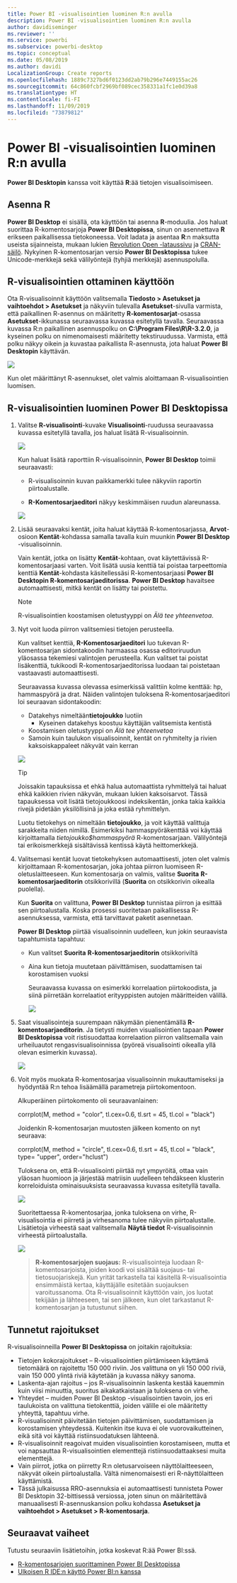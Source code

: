 ```yaml
---
title: Power BI -visualisointien luominen R:n avulla
description: Power BI -visualisointien luominen R:n avulla
author: davidiseminger
ms.reviewer: ''
ms.service: powerbi
ms.subservice: powerbi-desktop
ms.topic: conceptual
ms.date: 05/08/2019
ms.author: davidi
LocalizationGroup: Create reports
ms.openlocfilehash: 1889c7327bd6f0123dd2ab79b296e7449155ac26
ms.sourcegitcommit: 64c860fcbf2969bf089cec358331a1fc1e0d39a8
ms.translationtype: HT
ms.contentlocale: fi-FI
ms.lasthandoff: 11/09/2019
ms.locfileid: "73879812"
---
```

# <a name="create-power-bi-visuals-using-r"></a>Power BI -visualisointien luominen R:n avulla
**Power BI Desktopin** kanssa voit käyttää **R**:ää tietojen visualisoimiseen.

## <a name="install-r"></a>Asenna R
**Power BI Desktop** ei sisällä, ota käyttöön tai asenna **R**-moduulia. Jos haluat suorittaa R-komentosarjoja **Power BI Desktopissa**, sinun on asennettava **R** erikseen paikallisessa tietokoneessa. Voit ladata ja asentaa **R**:n maksutta useista sijainneista, mukaan lukien [Revolution Open -lataussivu](https://mran.revolutionanalytics.com/download/) ja [CRAN-säilö](https://cran.r-project.org/bin/windows/base/). Nykyinen R-komentosarjan versio **Power BI Desktopissa** tukee Unicode-merkkejä sekä välilyöntejä (tyhjiä merkkejä) asennuspolulla.

## <a name="enable-r-visuals"></a>R-visualisointien ottaminen käyttöön
Ota R-visualisoinnit käyttöön valitsemalla **Tiedosto > Asetukset ja vaihtoehdot > Asetukset** ja näkyviin tulevalla **Asetukset**-sivulla varmista, että paikallinen R-asennus on määritetty **R-komentosarjat**-osassa **Asetukset**-ikkunassa seuraavassa kuvassa esitetyllä tavalla. Seuraavassa kuvassa R:n paikallinen asennuspolku on **C:\Program Files\R\R-3.2.0**, ja kyseinen polku on nimenomaisesti määritetty tekstiruudussa. Varmista, että polku näkyy oikein ja kuvastaa paikallista R-asennusta, jota haluat **Power BI Desktopin** käyttävän.
   
   ![](media/desktop-r-visuals/r-visuals-2.png)

Kun olet määrittänyt R-asennukset, olet valmis aloittamaan R-visualisointien luomisen.

## <a name="create-r-visuals-in-power-bi-desktop"></a>R-visualisointien luominen Power BI Desktopissa
1. Valitse **R-visualisointi**-kuvake **Visualisointi**-ruudussa seuraavassa kuvassa esitetyllä tavalla, jos haluat lisätä R-visualisoinnin.
   
   ![](media/desktop-r-visuals/r-visuals-3.png)

   Kun haluat lisätä raporttiin R-visualisoinnin, **Power BI Desktop** toimii seuraavasti:
   
   - R-visualisoinnin kuvan paikkamerkki tulee näkyviin raportin piirtoalustalle.
   
   - **R-Komentosarjaeditori** näkyy keskimmäisen ruudun alareunassa.
   
   ![](media/desktop-r-visuals/r-visuals-4.png)

2. Lisää seuraavaksi kentät, joita haluat käyttää R-komentosarjassa, **Arvot**-osioon **Kentät**-kohdassa samalla tavalla kuin muunkin **Power BI Desktop** -visualisoinnin. 
    
    Vain kentät, jotka on lisätty **Kentät**-kohtaan, ovat käytettävissä R-komentosarjaasi varten. Voit lisätä uusia kenttiä tai poistaa tarpeettomia kenttiä **Kentät**-kohdasta käsitellessäsi R-komentosarjaasi **Power BI Desktopin R-komentosarjaeditorissa**. **Power BI Desktop** havaitsee automaattisesti, mitkä kentät on lisätty tai poistettu.
   
   > [!NOTE]
   > R-visualisointien koostamisen oletustyyppi on *Älä tee yhteenvetoa*.
   > 
   > 
   
3. Nyt voit luoda piirron valitsemiesi tietojen perusteella. 

    Kun valitset kenttiä, **R-Komentosarjaeditori** luo tukevan R-komentosarjan sidontakoodin harmaassa osassa editoriruudun yläosassa tekemiesi valintojen perusteella. Kun valitset tai poistat lisäkenttiä, tukikoodi R-komentosarjaeditorissa luodaan tai poistetaan vastaavasti automaattisesti.
   
   Seuraavassa kuvassa olevassa esimerkissä valittiin kolme kenttää: hp, hammaspyörä ja drat. Näiden valintojen tuloksena R-komentosarjaeditori loi seuraavan sidontakoodin:
   
   * Datakehys nimeltään**tietojoukko** luotiin
     * Kyseinen datakehys koostuu käyttäjän valitsemista kentistä
   * Koostamisen oletustyyppi on *Älä tee yhteenvetoa*
   * Samoin kuin taulukon visualisoinnit, kentät on ryhmitelty ja rivien kaksoiskappaleet näkyvät vain kerran
   
   ![](media/desktop-r-visuals/r-visuals-5.png)
   
   > [!TIP]
   > Joissakin tapauksissa et ehkä halua automaattista ryhmittelyä tai haluat ehkä kaikkien rivien näkyvän, mukaan lukien kaksoisarvot. Tässä tapauksessa voit lisätä tietojoukkoosi indeksikentän, jonka takia kaikkia rivejä pidetään yksilöllisinä ja joka estää ryhmittelyn.
   > 
   > 
   
   Luotu tietokehys on nimeltään **tietojoukko**, ja voit käyttää valittuja sarakkeita niiden nimillä. Esimerkiksi hammaspyöräkenttää voi käyttää kirjoittamalla *tietojoukko$hammaspyörä* R-komentosarjaan. Välilyöntejä tai erikoismerkkejä sisältävissä kentissä käytä heittomerkkejä.

4. Valitsemasi kentät luovat tietokehyksen automaattisesti, joten olet valmis kirjoittamaan R-komentosarjan, joka johtaa piirron luomiseen R-oletuslaitteeseen. Kun komentosarja on valmis, valitse **Suorita** **R-komentosarjaeditorin** otsikkorivillä (**Suorita** on otsikkorivin oikealla puolella).
   
    Kun **Suorita** on valittuna, **Power BI Desktop** tunnistaa piirron ja esittää sen piirtoalustalla. Koska prosessi suoritetaan paikallisessa R-asennuksessa, varmista, että tarvittavat paketit asennetaan.
   
   **Power BI Desktop** piirtää visualisoinnin uudelleen, kun jokin seuraavista tapahtumista tapahtuu:
   
   * Kun valitset **Suorita** **R-komentosarjaeditorin** otsikkoriviltä
   * Aina kun tietoja muutetaan päivittämisen, suodattamisen tai korostamisen vuoksi

     Seuraavassa kuvassa on esimerkki korrelaation piirtokoodista, ja siinä piirretään korrelaatiot erityyppisten autojen määritteiden välillä.

     ![](media/desktop-r-visuals/r-visuals-6.png)

5. Saat visualisointeja suurempaan näkymään pienentämällä **R-komentosarjaeditorin**. Ja tietysti muiden visualisointien tapaan **Power BI Desktopissa** voit ristisuodattaa korrelaation piirron valitsemalla vain urheiluautot rengasvisualisoinnissa (pyöreä visualisointi oikealla yllä olevan esimerkin kuvassa).

    ![](media/desktop-r-visuals/r-visuals-7.png)

6. Voit myös muokata R-komentosarjaa visualisoinnin mukauttamiseksi ja hyödyntää R:n tehoa lisäämällä parametreja piirtokomentoon.

    Alkuperäinen piirtokomento oli seuraavanlainen:

    corrplot(M, method = "color",  tl.cex=0.6, tl.srt = 45, tl.col = "black")

    Joidenkin R-komentosarjan muutosten jälkeen komento on nyt seuraava:

    corrplot(M, method = "circle", tl.cex=0.6, tl.srt = 45, tl.col = "black", type= "upper", order="hclust")

    Tuloksena on, että R-visualisointi piirtää nyt ympyröitä, ottaa vain yläosan huomioon ja järjestää matriisin uudelleen tehdäkseen klusterin korreloiduista ominaisuuksista seuraavassa kuvassa esitetyllä tavalla.

    ![](media/desktop-r-visuals/r-visuals-8.png)

    Suoritettaessa R-komentosarjaa, jonka tuloksena on virhe, R-visualisointia ei piirretä ja virhesanoma tulee näkyviin piirtoalustalle. Lisätietoja virheestä saat valitsemalla **Näytä tiedot** R-visualisoinnin virheestä piirtoalustalla.

    ![](media/desktop-r-visuals/r-visuals-9.png)

    > **R-komentosarjojen suojaus:** R-visualisointeja luodaan R-komentosarjoista, joiden koodi voi sisältää suojaus- tai tietosuojariskejä. Kun yrität tarkastella tai käsitellä R-visualisointia ensimmäistä kertaa, käyttäjälle esitetään suojauksen varoitussanoma. Ota R-visualisoinnit käyttöön vain, jos luotat tekijään ja lähteeseen, tai sen jälkeen, kun olet tarkastanut R-komentosarjan ja tutustunut siihen.
    > 
    > 

## <a name="known-limitations"></a>Tunnetut rajoitukset
R-visualisoinneilla **Power BI Desktopissa** on joitakin rajoituksia:

* Tietojen kokorajoitukset – R-visualisointien piirtämiseen käyttämä tietomäärä on rajoitettu 150 000 riviin. Jos valittuna on yli 150 000 riviä, vain 150 000 ylintä riviä käytetään ja kuvassa näkyy sanoma.
* Laskenta-ajan rajoitus – jos R-visualisoinnin laskenta kestää kauemmin kuin viisi minuuttia, suoritus aikakatkaistaan ja tuloksena on virhe.
* Yhteydet – muiden Power BI Desktop -visualisointien tavoin, jos eri taulukoista on valittuna tietokenttiä, joiden välille ei ole määritetty yhteyttä, tapahtuu virhe.
* R-visualisoinnit päivitetään tietojen päivittämisen, suodattamisen ja korostamisen yhteydessä. Kuitenkin itse kuva ei ole vuorovaikutteinen, eikä sitä voi käyttää ristiinsuodatuksen lähteenä.
* R-visualisoinnit reagoivat muiden visualisointien korostamiseen, mutta et voi napsauttaa R-visualisointien elementtejä ristiinsuodattaaksesi muita elementtejä.
* Vain piirrot, jotka on piirretty R:n oletusarvoiseen näyttölaitteeseen, näkyvät oikein piirtoalustalla. Vältä nimenomaisesti eri R-näyttölaitteen käyttämistä.
* Tässä julkaisussa RRO-asennuksia ei automaattisesti tunnisteta Power BI Desktopin 32-bittisessä versiossa, joten sinun on määritettävä manuaalisesti R-asennuskansion polku kohdassa **Asetukset ja vaihtoehdot > Asetukset > R-komentosarja**.

## <a name="next-steps"></a>Seuraavat vaiheet
Tutustu seuraaviin lisätietoihin, jotka koskevat R:ää Power BI:ssä.

* [R-komentosarjojen suorittaminen Power BI Desktopissa](desktop-r-scripts.md)
* [Ulkoisen R IDE:n käyttö Power BI:n kanssa](desktop-r-ide.md)


